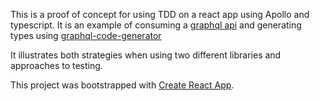 This is a proof of concept for using TDD on a react app using Apollo and typescript.
It is an example of consuming a [graphql api](https://countries.trevorblades.com/graphql) and generating
types using [graphql-code-generator](https://graphql-code-generator.com)

It illustrates both strategies when using two different libraries and approaches to testing.

This project was bootstrapped with [Create React App](https://github.com/facebook/create-react-app).
